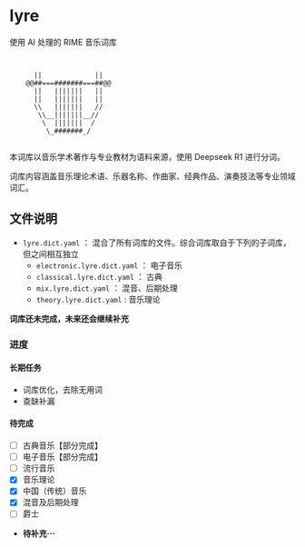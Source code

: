 # lyre

使用 AI 处理的 RIME 音乐词库

```text


      ||             ||
    @@##===#######===##@@
      ||   |||||||   ||
      ||   |||||||   ||
      \\   |||||||   //
       \\__|||||||__//
        \  |||||||  /
         \_#######_/


```

本词库以音乐学术著作与专业教材为语料来源，使用 Deepseek R1 进行分词。

词库内容涵盖音乐理论术语、乐器名称、作曲家、经典作品、演奏技法等专业领域词汇。

## 文件说明

- `lyre.dict.yaml` ： 混合了所有词库的文件。综合词库取自于下列的子词库，但之间相互独立
  - `electronic.lyre.dict.yaml` ： 电子音乐
  - `classical.lyre.dict.yaml` ： 古典
  - `mix.lyre.dict.yaml` ： 混音、后期处理
  - `theory.lyre.dict.yaml` : 音乐理论

**词库还未完成，未来还会继续补充**

### 进度

#### 长期任务

- 词库优化，去除无用词
- 查缺补漏

#### 待完成

- [ ] 古典音乐【部分完成】
- [ ] 电子音乐【部分完成】
- [ ] 流行音乐
- [x] 音乐理论
- [x] 中国（传统）音乐
- [x] 混音及后期处理
- [ ] 爵士
- **待补充···**
